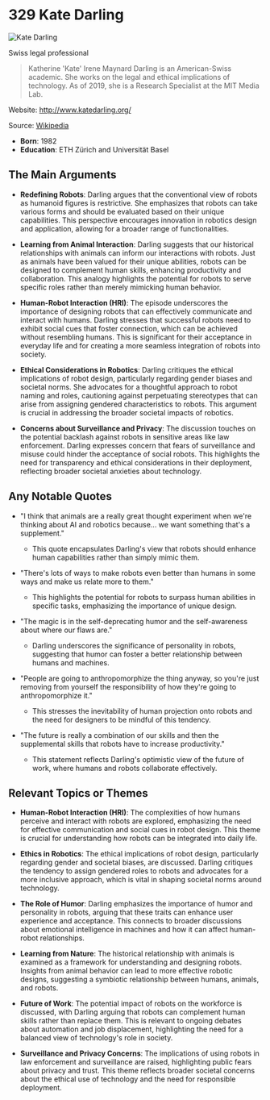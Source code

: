 # 329 Kate Darling


![Kate Darling](https://encrypted-tbn0.gstatic.com/images?q=tbn:ANd9GcRA5_7RRyGvjCJwr79zPBNzpiGDMRkfDxY2ee7AbFA&s=0)

Swiss legal professional

> Katherine 'Kate' Irene Maynard Darling is an American-Swiss academic. She works on the legal and ethical implications of technology. As of 2019, she is a Research Specialist at the MIT Media Lab.

Website: http://www.katedarling.org/

Source: [Wikipedia](https://en.wikipedia.org/wiki/Kate_Darling)

- **Born**: 1982
- **Education**: ETH Zürich and Universität Basel


## The Main Arguments

- **Redefining Robots**: Darling argues that the conventional view of robots as humanoid figures is restrictive. She emphasizes that robots can take various forms and should be evaluated based on their unique capabilities. This perspective encourages innovation in robotics design and application, allowing for a broader range of functionalities.

- **Learning from Animal Interaction**: Darling suggests that our historical relationships with animals can inform our interactions with robots. Just as animals have been valued for their unique abilities, robots can be designed to complement human skills, enhancing productivity and collaboration. This analogy highlights the potential for robots to serve specific roles rather than merely mimicking human behavior.

- **Human-Robot Interaction (HRI)**: The episode underscores the importance of designing robots that can effectively communicate and interact with humans. Darling stresses that successful robots need to exhibit social cues that foster connection, which can be achieved without resembling humans. This is significant for their acceptance in everyday life and for creating a more seamless integration of robots into society.

- **Ethical Considerations in Robotics**: Darling critiques the ethical implications of robot design, particularly regarding gender biases and societal norms. She advocates for a thoughtful approach to robot naming and roles, cautioning against perpetuating stereotypes that can arise from assigning gendered characteristics to robots. This argument is crucial in addressing the broader societal impacts of robotics.

- **Concerns about Surveillance and Privacy**: The discussion touches on the potential backlash against robots in sensitive areas like law enforcement. Darling expresses concern that fears of surveillance and misuse could hinder the acceptance of social robots. This highlights the need for transparency and ethical considerations in their deployment, reflecting broader societal anxieties about technology.

## Any Notable Quotes

- "I think that animals are a really great thought experiment when we're thinking about AI and robotics because... we want something that's a supplement."
  - This quote encapsulates Darling's view that robots should enhance human capabilities rather than simply mimic them.

- "There's lots of ways to make robots even better than humans in some ways and make us relate more to them."
  - This highlights the potential for robots to surpass human abilities in specific tasks, emphasizing the importance of unique design.

- "The magic is in the self-deprecating humor and the self-awareness about where our flaws are."
  - Darling underscores the significance of personality in robots, suggesting that humor can foster a better relationship between humans and machines.

- "People are going to anthropomorphize the thing anyway, so you're just removing from yourself the responsibility of how they're going to anthropomorphize it."
  - This stresses the inevitability of human projection onto robots and the need for designers to be mindful of this tendency.

- "The future is really a combination of our skills and then the supplemental skills that robots have to increase productivity."
  - This statement reflects Darling's optimistic view of the future of work, where humans and robots collaborate effectively.

## Relevant Topics or Themes

- **Human-Robot Interaction (HRI)**: The complexities of how humans perceive and interact with robots are explored, emphasizing the need for effective communication and social cues in robot design. This theme is crucial for understanding how robots can be integrated into daily life.

- **Ethics in Robotics**: The ethical implications of robot design, particularly regarding gender and societal biases, are discussed. Darling critiques the tendency to assign gendered roles to robots and advocates for a more inclusive approach, which is vital in shaping societal norms around technology.

- **The Role of Humor**: Darling emphasizes the importance of humor and personality in robots, arguing that these traits can enhance user experience and acceptance. This connects to broader discussions about emotional intelligence in machines and how it can affect human-robot relationships.

- **Learning from Nature**: The historical relationship with animals is examined as a framework for understanding and designing robots. Insights from animal behavior can lead to more effective robotic designs, suggesting a symbiotic relationship between humans, animals, and robots.

- **Future of Work**: The potential impact of robots on the workforce is discussed, with Darling arguing that robots can complement human skills rather than replace them. This is relevant to ongoing debates about automation and job displacement, highlighting the need for a balanced view of technology's role in society.

- **Surveillance and Privacy Concerns**: The implications of using robots in law enforcement and surveillance are raised, highlighting public fears about privacy and trust. This theme reflects broader societal concerns about the ethical use of technology and the need for responsible deployment.
